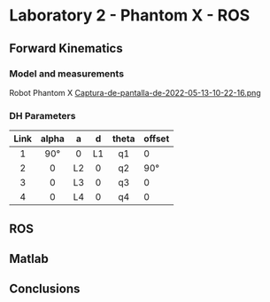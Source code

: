 # Laboratory 2 - Phantom X - ROS

## Forward Kinematics

### Model and measurements
Robot Phantom X
[Captura-de-pantalla-de-2022-05-13-10-22-16.png](https://postimg.cc/bspWg1C3)
### DH Parameters
| Link | alpha |  a |  d | theta | offset |
|:----:|:-----:|:--:|:--:|:-----:|--------|
| 1    | 90°   | 0  | L1 | q1    | 0      |
| 2    | 0     | L2 | 0  | q2    | 90°    |
| 3    | 0     | L3 | 0  | q3    | 0      |
| 4    | 0     | L4 | 0  | q4    | 0      |
## ROS

## Matlab

## Conclusions
